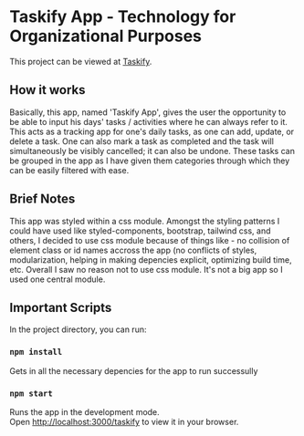 # Taskify App - Technology for Organizational Purposes

This project can be viewed at [Taskify](https://chivicoko.github.io/taskify/).

## How it works

Basically, this app, named 'Taskify App', gives the user the opportunity to be able to input his days' tasks / activities where he can always refer to it. This acts as a tracking app for one's daily tasks, as one can add, update, or delete a task. One can also mark a task as completed and the task will simultaneously be visibly cancelled; it can also be undone. These tasks can be grouped in the app as I have given them categories through which they can be easily filtered with ease.

## Brief Notes

This app was styled within a css module. Amongst the styling patterns I could have used like styled-components, bootstrap, tailwind css, and others,  I decided to use css module because of things like - no collision of element class or id names accross the app (no conflicts of styles, modularization, helping in making depencies explicit, optimizing build time, etc. Overall I saw no reason not to use css module. It's not a big app so I used one central module.


## Important Scripts

In the project directory, you can run:

### `npm install`

Gets in all the necessary depencies for the app to run successully

### `npm start`

Runs the app in the development mode.\
Open [http://localhost:3000/taskify](http://localhost:3000/taskify) to view it in your browser.
